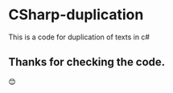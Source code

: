 # CSharp-duplication
This is a code for duplication of texts in c#

## Thanks for checking the code.
😊

